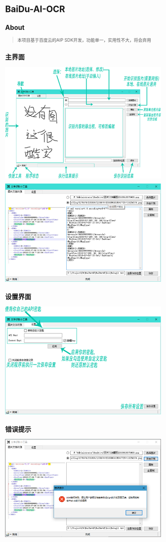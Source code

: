 # BaiDu-AI-OCR
## About
> 本项目基于百度云的AIP SDK开发，功能单一，实用性不大，将会弃用
## 主界面
![Main](README/Main.png)
>
![OCR](README/OCR.png)
## 设置界面
![Setting](README/Setting.png)
## 错误提示
![Error](README/Error.png)